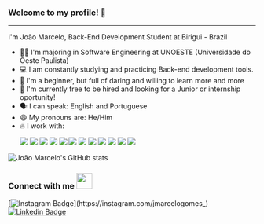 
### Welcome to my profile! 👋
<hr/>
I'm João Marcelo, Back-End Development Student at Birigui - Brazil

- 🧑‍🎓 I'm majoring in Software Engineering at UNOESTE (Universidade do Oeste Paulista)
- 💻 I am constantly studying and practicing Back-end development tools.
- 🤔 I'm a beginner, but full of daring and willing to learn more and more
- 👔 I'm currently free to be hired and looking for a Junior or internship oportunity!
- 🗣️ I can speak: English and Portuguese
- 😄 My pronouns are: He/Him
- 🔥 I work with: <p> <img src="https://img.shields.io/badge/Python-FFFF00?style=for-the-badge&logo=python&logoColor=blue"/>  <img src="https://img.shields.io/badge/Selenium-43B02A?style=for-the-badge&logo=Selenium&logoColor=white"/> <img src="https://img.shields.io/badge/Pandas-2C2D72?style=for-the-badge&logo=pandas&logoColor=white"/> <img src="https://img.shields.io/badge/Django-092E20?style=for-the-badge&logo=django&logoColor=white"/> <img src="https://img.shields.io/badge/JavaScript-323330?style=for-the-badge&logo=javascript&logoColor=F7DF1E"/> <img src="https://img.shields.io/badge/Node.js-339933?style=for-the-badge&logo=nodedotjs&logoColor=white"/> <img src="https://img.shields.io/badge/Express.js-000000?style=for-the-badge&logo=express&logoColor=white"/> <img src="https://img.shields.io/badge/MongoDB-4EA94B?style=for-the-badge&logo=mongodb&logoColor=white"/> <img src="https://img.shields.io/badge/MySQL-00000F?style=for-the-badge&logo=mysql&logoColor=white"/> <img src="https://img.shields.io/badge/PostgreSQL-316192?style=for-the-badge&logo=postgresql&logoColor=white"/> <img src="https://img.shields.io/badge/TypeScript-007ACC?style=for-the-badge&logo=typescript&logoColor=white"/> <img src="https://img.shields.io/badge/HTML5-E34F26?style=for-the-badge&logo=html5&logoColor=white"/> </p>

![João Marcelo's GitHub stats](https://github-readme-stats.vercel.app/api?username=joaomarcelogomes&show_icons=true&theme=midnight-purple&hide_border=true)

  <h3>Connect with me <img src="https://raw.githubusercontent.com/TheDudeThatCode/TheDudeThatCode/master/Assets/Handshake.gif" height="32px"/> </h3>
 
 [![Instagram Badge](https://img.shields.io/badge/Instagram-E4405F?style=for-the-badge&logo=instagram&logoColor=white&link=https://instagram.com/jmarcelogomes_)](https://instagram.com/jmarcelogomes_)
[![Linkedin Badge](https://img.shields.io/badge/LinkedIn-0077B5?style=for-the-badge&logo=linkedin&logoColor=white&link=https://linkedin.com/in/joaomarcelosgomes)](https://linkedin.com/in/joaomarcelosgomes)


